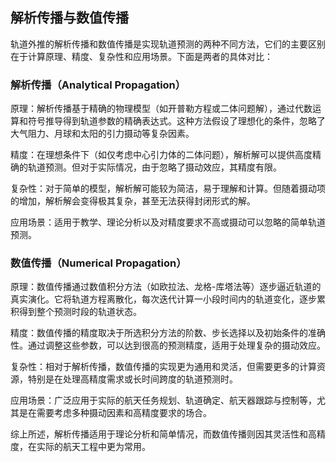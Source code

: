 ## 解析传播与数值传播

轨道外推的解析传播和数值传播是实现轨道预测的两种不同方法，它们的主要区别在于计算原理、精度、复杂性和应用场景。下面是两者的具体对比：

### 解析传播（Analytical Propagation）

原理：解析传播基于精确的物理模型（如开普勒方程或二体问题解），通过代数运算和符号推导得到轨道参数的精确表达式。这种方法假设了理想化的条件，忽略了大气阻力、月球和太阳的引力摄动等复杂因素。

精度：在理想条件下（如仅考虑中心引力体的二体问题），解析解可以提供高度精确的轨道预测。但对于实际情况，由于忽略了摄动效应，其精度有限。

复杂性：对于简单的模型，解析解可能较为简洁，易于理解和计算。但随着摄动项的增加，解析解会变得极其复杂，甚至无法获得封闭形式的解。

应用场景：适用于教学、理论分析以及对精度要求不高或摄动可以忽略的简单轨道预测。

### 数值传播（Numerical Propagation）

原理：数值传播通过数值积分方法（如欧拉法、龙格-库塔法等）逐步逼近轨道的真实演化。它将轨道方程离散化，每次迭代计算一小段时间内的轨道变化，逐步累积得到整个预测时段的轨道状态。

精度：数值传播的精度取决于所选积分方法的阶数、步长选择以及初始条件的准确性。通过调整这些参数，可以达到很高的预测精度，适用于处理复杂的摄动效应。

复杂性：相对于解析传播，数值传播的实现更为通用和灵活，但需要更多的计算资源，特别是在处理高精度需求或长时间跨度的轨道预测时。

应用场景：广泛应用于实际的航天任务规划、轨道确定、航天器跟踪与控制等，尤其是在需要考虑多种摄动因素和高精度要求的场合。

综上所述，解析传播适用于理论分析和简单情况，而数值传播则因其灵活性和高精度，在实际的航天工程中更为常用。
